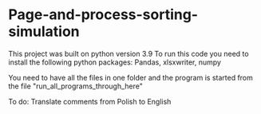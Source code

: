 # Page-and-process-sorting-simulation
This project was built on python version 3.9
To run this code you need to install the following python packages: Pandas, xlsxwriter, numpy

You need to have all the files in one folder and the program is started from the file "run_all_programs_through_here"

To do:
Translate comments from Polish to English
